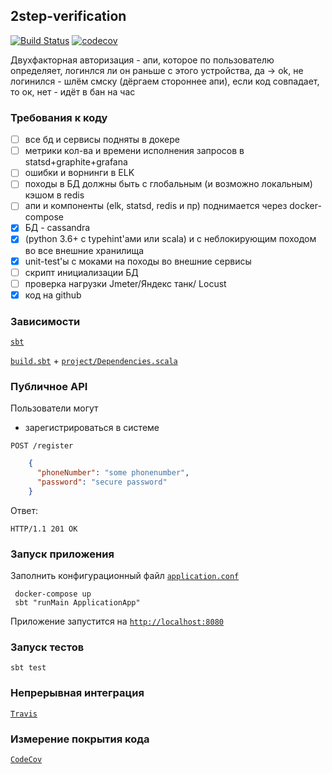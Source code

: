 ## 2step-verification

[![Build Status](https://travis-ci.com/egdeliya/2step-verification.svg?token=wFxdXQB6FhLzkWHEHfW3&branch=master)](https://travis-ci.com/egdeliya/2step-verification)
[![codecov](https://codecov.io/gh/egdeliya/2step-verification/branch/master/graph/badge.svg)](https://codecov.io/gh/egdeliya/2step-verification)

Двухфакторная авторизация - апи, которое по пользователю определяет, логинлся ли он раньше с этого устройства, да -> ok, 
не логинился - шлём смску (дёргаем стороннее апи), если код совпадает, то ок, нет - идёт в бан на час

### Требования к коду

* [ ] все бд и сервисы подняты в докере
* [ ] метрики кол-ва и времени исполнения запросов в statsd+graphite+grafana
* [ ] ошибки и ворнинги в ELK
* [ ] походы в БД должны быть с глобальным (и возможно локальным) кэшом в redis
* [ ] апи и компоненты (elk, statsd, redis и пр) поднимается через docker-compose
* [x] БД - cassandra
* [x] (python 3.6+ с typehint'ами или scala) и с неблокирующим походом во все внешние хранилища
* [x] unit-test'ы с моками на походы во внешние сервисы
* [ ] скрипт инициализации БД
* [ ] проверка нагрузки Jmeter/Яндекс танк/ Locust
* [x] код на github

### Зависимости 

[`sbt`](https://www.scala-sbt.org/1.0/docs/Setup.html)

[`build.sbt`](https://github.com/egdeliya/2step-verification/blob/master/build.sbt) +  [`project/Dependencies.scala`](https://github.com/egdeliya/2step-verification/blob/master/project/Dependencies.scala)

### Публичное API

Пользователи могут

* зарегистрироваться в системе

 `POST /register`
```json
    {
      "phoneNumber": "some phonenumber",
      "password": "secure password"
    }
```
    
Ответ:  

```HTTP/1.1 201 OK```

### Запуск приложения
 
 Заполнить конфигурационный файл [`application.conf`](https://github.com/egdeliya/2step-verification/blob/master/src/main/resources/application_example.conf)
 
 ```
  docker-compose up
  sbt "runMain ApplicationApp"
 ```
 
 Приложение запустится на [`http://localhost:8080`](http://localhost:8080)
 
 ### Запуск тестов
 
 ```sbt test```
 
### Непрерывная интеграция

[`Travis`](https://travis-ci.org/egdeliya/2step-verification)

### Измерение покрытия кода

[`CodeCov`](https://codecov.io/gh/egdeliya/2step-verification/branch/master)

[license]: LICENSE
